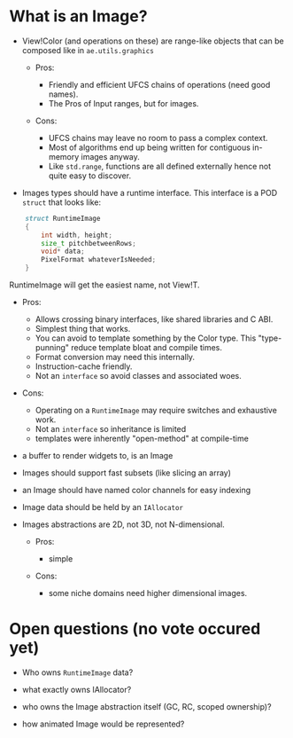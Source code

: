 # What is an Image?

- View!Color (and operations on these) are range-like objects that can be composed like in `ae.utils.graphics`

  * Pros:
      - Friendly and efficient UFCS chains of operations (need good names).
      - The Pros of Input ranges, but for images.

  * Cons:
      - UFCS chains may leave no room to pass a complex context.
      - Most of algorithms end up being written for contiguous in-memory images anyway.
      - Like `std.range`, functions are all defined externally hence not quite easy to discover.

- Images types should have a runtime interface. This interface is a POD `struct`
  that looks like:
```d
    struct RuntimeImage
    {
        int width, height;
        size_t pitchbetweenRows;
        void* data;
        PixelFormat whateverIsNeeded;
    }
```

  RuntimeImage will get the easiest name, not View!T.

  * Pros:
      - Allows crossing binary interfaces, like shared libraries and C ABI.
      - Simplest thing that works.
      - You can avoid to template something by the Color type. This "type-punning" reduce template bloat and compile times.     
      - Format conversion may need this internally.
      - Instruction-cache friendly.
      - Not an `interface` so avoid classes and associated woes.

  * Cons:
      - Operating on a `RuntimeImage` may require switches and exhaustive work.
      - Not an `interface` so inheritance is limited
      - templates were inherently "open-method" at compile-time

- a buffer to render widgets to, is an Image

- Images should support fast subsets (like slicing an array)

- an Image should have named color channels for easy indexing

- Image data should be held by an `IAllocator`

- Images abstractions are 2D, not 3D, not N-dimensional.
    * Pros:
        - simple

    * Cons:
        - some niche domains need higher dimensional images.

# Open questions (no vote occured yet)

- Who owns `RuntimeImage` data?

- what exactly owns IAllocator?

- who owns the Image abstraction itself (GC, RC, scoped ownership)?

- how animated Image would be represented?
